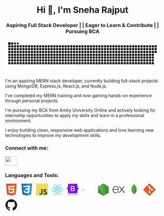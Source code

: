 <h1 align="center">Hi 👋, I'm Sneha Rajput</h1>
<h3 align="center">Aspiring Full Stack Developer | | Eager to Learn & Contribute | | Pursuing BCA</h3>

<a href="#"><img src="contributions.svg"></a>

<p>
I'm an aspiring MERN stack developer, currently building full-stack projects using MongoDB, Express.js, React.js, and Node.js.

I've completed my MERN training and now gaining hands-on experience through personal projects.

I'm pursuing my BCA from Amity University Online and actively looking for internship opportunities to apply my skills and learn in a professional environment.

I enjoy building clean, responsive web applications and love learning new technologies to improve my development skills.
</p>

<h3 align="left">Connect with me:</h3>
<p align="left">
<a href="https://www.linkedin.com/in/sneha-rajput-5102b0284/" target="blank" style="text-decoration: none !important;">
  <img align="center" src="https://raw.githubusercontent.com/rahuldkjain/github-profile-readme-generator/master/src/images/icons/Social/linked-in-alt.svg" alt="" width="40" height="30" />
</a>
</p>

<h3 align="left">Languages and Tools:</h3>

<p align="left" style="display: flex; flex-wrap: wrap; gap: 10px;">
    <img src="https://raw.githubusercontent.com/devicons/devicon/master/icons/html5/html5-original.svg" alt="HTML" width="40" height="40"/>
    <img src="https://raw.githubusercontent.com/devicons/devicon/master/icons/css3/css3-original.svg" alt="CSS" width="40" height="40"/>
    <img src="https://raw.githubusercontent.com/devicons/devicon/master/icons/javascript/javascript-original.svg" alt="JavaScript" width="40" height="40"/>
    <img src="https://raw.githubusercontent.com/devicons/devicon/master/icons/react/react-original.svg" alt="React" width="40" height="40"/>
    <img src="https://raw.githubusercontent.com/devicons/devicon/master/icons/bootstrap/bootstrap-original-wordmark.svg" alt="Bootstrap" width="40" height="40"/>
    <img src="https://raw.githubusercontent.com/devicons/devicon/master/icons/tailwindcss/tailwindcss-original-wordmark.svg" alt="Tailwind CSS" width="40" height="40"/>
    <img src="https://raw.githubusercontent.com/devicons/devicon/master/icons/nodejs/nodejs-original.svg" alt="Node.js" width="40" height="40"/>
    <img src="https://raw.githubusercontent.com/devicons/devicon/master/icons/express/express-original.svg" alt="Express.js" width="40" height="40" style="background-color: white; border-radius: 5px;"/>
    <img src="https://raw.githubusercontent.com/devicons/devicon/master/icons/mongodb/mongodb-original.svg" alt="MongoDB" width="40" height="40"/>
    <img src="https://raw.githubusercontent.com/devicons/devicon/master/icons/git/git-original.svg" alt="Git" width="40" height="40"/>
    <img src="https://raw.githubusercontent.com/devicons/devicon/master/icons/github/github-original.svg" alt="GitHub" width="40" height="40" style="background-color: white; border-radius: 50%;"/>
</p>
